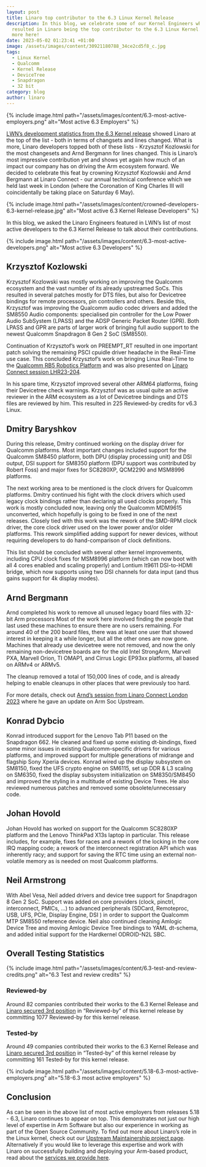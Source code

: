 ```yaml
---
layout: post
title: Linaro top contributor to the 6.3 Linux Kernel Release
description: In this blog, we celebrate some of our Kernel Engineers whose work
  resulted in Linaro being the top contributor to the 6.3 Linux Kernel. Read
  more here!
date: 2023-05-02 01:23:41 +01:00
image: /assets/images/content/30921180788_34ce2cd5f8_c.jpg
tags:
  - Linux Kernel
  - Qualcomm
  - Kernel Release
  - DeviceTree
  - Snapdragon
  - 32 bit
category: blog
author: linaro
---
```

{% include image.html path="/assets/images/content/6.3-most-active-employers.png" alt="Most active 6.3 Employers" %}

[LWN’s development statistics from the 6.3 Kernel release](https://lwn.net/Articles/929582/) showed Linaro at the top of the list - both in terms of changsets and lines changed. What is more, Linaro developers topped both of these lists - Krzysztof Kozlowski for the most changesets and Arnd Bergmann for lines changed. This is Linaro’s most impressive contribution yet and shows yet again how much of an impact our company has on driving the Arm ecosystem forward. We decided to celebrate this feat by crowning Krzysztof Kozlowski and Arnd Bergmann at Linaro Connect - our annual technical conference which we held last week in London (where the Coronation of King Charles III will coincidentally be taking place on Saturday 6 May). 

{% include image.html path="/assets/images/content/crowned-developers-6.3-kernel-release.jpg" alt="Most active 6.3 Kernel Release Developers" %}

In this blog, we asked the Linaro Engineers featured in LWN’s list of most active developers to the 6.3 Kernel Release to talk about their contributions.

{% include image.html path="/assets/images/content/6.3-most-active-developers.png" alt="Most active 6.3 Developers" %}

## Krzysztof Kozlowski

Krzysztof Kozlowski was mostly working on improving the Qualcomm ecosystem and the vast number of its already upstreamed SoCs. This resulted in several patches mostly for DTS files, but also for Devicetree bindings for remote processors, pin controllers and others. Beside this, Krzysztof was improving the Qualcomm audio codec drivers and added the SM8550 Audio components: specialised pin controller for the Low Power Audio SubSystem (LPASS) and the ADSP Generic Packet Router (GPR). Both LPASS and GPR are parts of larger work of bringing full audio support to the newest Qualcomm Snapdragon 8 Gen 2 SoC (SM8550).

Continuation of Krzysztof’s work on PREEMPT_RT resulted in one important patch solving the remaining PSCI cpuidle driver headache in the Real-Time use case. This concluded Krzysztof’s work on bringing Linux Real-Time to the [Qualcomm RB5 Robotics Platform](https://www.qualcomm.com/products/internet-of-things/industrial/industrial-automation/robotics-rb5-platform) and was also presented on [Linaro Connect session LHR23-204](https://resources.linaro.org/en/resource/fX76n9YiNUCfCTMvLRCWAv).

In his spare time, Krzysztof improved several other ARM64 platforms, fixing their Devicetree check warnings. Krzysztof was as usual quite an active reviewer in the ARM ecosystem as a lot of Devicetree bindings and DTS files are reviewed by him. This resulted in 225 Reviewed-by credits for v6.3 Linux.

## Dmitry Baryshkov

During this release, Dmitry continued working on the display driver for Qualcomm platforms. Most important changes included support for the Qualcomm SM8450 platform, both DPU (display processing unit) and DSI output, DSI support for SM8350 platform (DPU support was contributed by Robert Foss) and major fixes for SC8280XP, QCM2290 and MSM8996 platforms.

The next working area to be mentioned is the clock drivers for Qualcomm platforms. Dmitry continued his fight with the clock drivers which used legacy clock bindings rather than declaring all used clocks properly. This work is mostly concluded now, leaving only the Qualcomm MDM9615 unconverted, which hopefully is going to be fixed in one of the next releases. Closely tied with this work was the rework of the SMD-RPM clock driver, the core clock driver used on the lower power and/or older platforms. This rework simplified adding support for newer devices, without requiring developers to do hand-comparison of clock definitions.

This list should be concluded with several other kernel improvements, including CPU clock fixes for MSM8996 platform (which can now boot with all 4 cores enabled and scaling properly) and Lontium lt9611 DSI-to-HDMI bridge, which now supports using two DSI channels for data input (and thus gains support for 4k display modes).

## Arnd Bergmann

Arnd completed his work to remove all unused legacy board files with 32-bit Arm processors Most of the work here involved finding the people that last used these machines to ensure there are no users remaining. For around 40 of the 200 board files, there was at least one user that showed interest in keeping it a while longer, but all the other ones are now gone.
Machines that already use devicetree were not removed, and now the only remaining non-devicetree boards are for the old Intel StrongArm, Marvell PXA, Marvell Orion, TI OMAP1, and Cirrus Logic EP93xx platforms, all based on ARMv4 or ARMv5.

The cleanup removed a total of 150,000 lines of code, and is already helping to enable cleanups in other places that were previously too hard.

For more details, check out [Arnd’s session from Linaro Connect London 2023](https://resources.linaro.org/en/resource/aLLCnNzxqpY43NwtA7TVTs) where he gave an update on Arm Soc Upstream.

## Konrad Dybcio

Konrad introduced support for the Lenovo Tab P11 based on the Snapdragon 662. He cleaned and fixed up some existing dt-bindings, fixed some minor issues in existing Qualcomm-specific drivers for various platforms, and improved support for multiple generations of midrange and flagship Sony Xperia devices. Konrad wired up the display subsystem on SM8150, fixed the UFS crypto engine on SM6115, set up DDR & L3 scaling on SM6350, fixed the display subsystem initialization on SM8350/SM8450 and improved the styling in a multitude of existing Device Trees. He also reviewed numerous patches and removed some obsolete/unnecessary code.

## Johan Hovold

Johan Hovold has worked on support for the Qualcomm SC8280XP platform and the Lenovo ThinkPad X13s laptop in particular. This release includes, for example, fixes for races and a rework of the locking in the core IRQ mapping code; a rework of the interconnect registration API which was inherently racy; and support for saving the RTC time using an external non-volatile memory as is needed on most Qualcomm platforms.

## Neil Armstrong

With Abel Vesa, Neil added drivers and device tree support for Snapdragon 8 Gen 2 SoC. Support was added on core providers (clock, pinctrl, interconnect, PMICs, …) to advanced peripherals (SDCard, Remoteproc, USB, UFS, PCIe, Display Engine, DSI ) in order to support the Qualcomm MTP SM8550 reference device. Neil also continued cleaning Amlogic Device Tree and moving Amlogic Device Tree bindings to YAML dt-schema, and added initial support for the Hardkernel ODROID-N2L SBC.

## Overall Testing Statistics

{% include image.html path="/assets/images/content/6.3-test-and-review-credits.png" alt="6.3 Test and review credits" %}

### Reviewed-by

Around 82 companies contributed their works to the 6.3 Kernel Release and
[Linaro secured 3rd position](https://remword.com/kps_result/6.3_review.html) in “Reviewed-by” of this kernel release by committing 1077 Reviewed-by for this kernel release.

### Tested-by

Around 49 companies contributed their works to the 6.3 Kernel Release and
[Linaro secured 3rd position](https://remword.com/kps_result/6.3_test.html) in “Tested-by” of this kernel release by committing 161 Tested-by for this kernel release.

{% include image.html path="/assets/images/content/5.18-6.3-most-active-employers.png" alt="5.18-6.3 most active employers" %}

## Conclusion

As can be seen in the above list of most active employers from releases 5.18 - 6.3, Linaro continues to appear on top. This demonstrates not just our high level of expertise in Arm Software but also our experience in working as part of the Open Source Community. To find out more about Linaro’s role in the Linux kernel, check out our [](https://linaro.atlassian.net/wiki/spaces/UM/overview)[Upstream Maintainership project page](https://linaro.atlassian.net/wiki/spaces/UM/overview). Alternatively if you would like to leverage this expertise and work with Linaro on successfully building and deploying your Arm-based product, read about the [services we provide here](https://www.linaro.org/services/).